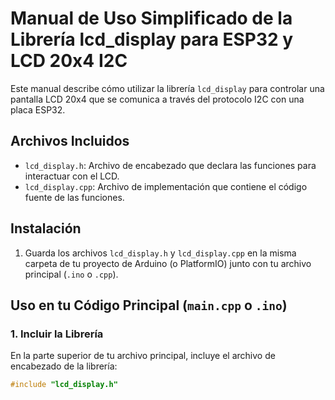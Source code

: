 # Manual de Uso Simplificado de la Librería lcd_display para ESP32 y LCD 20x4 I2C

Este manual describe cómo utilizar la librería `lcd_display` para controlar una pantalla LCD 20x4 que se comunica a través del protocolo I2C con una placa ESP32.

## Archivos Incluidos

* `lcd_display.h`: Archivo de encabezado que declara las funciones para interactuar con el LCD.
* `lcd_display.cpp`: Archivo de implementación que contiene el código fuente de las funciones.

## Instalación

1.  Guarda los archivos `lcd_display.h` y `lcd_display.cpp` en la misma carpeta de tu proyecto de Arduino (o PlatformIO) junto con tu archivo principal (`.ino` o `.cpp`).

## Uso en tu Código Principal (`main.cpp` o `.ino`)

### 1. Incluir la Librería

En la parte superior de tu archivo principal, incluye el archivo de encabezado de la librería:

```cpp
#include "lcd_display.h"